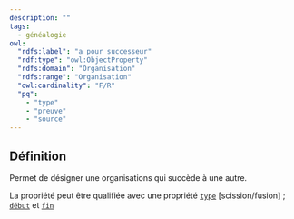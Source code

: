 ```yaml
---
description: ""
tags:
  - généalogie
owl:
  "rdfs:label": "a pour successeur"
  "rdf:type": "owl:ObjectProperty"
  "rdfs:domain": "Organisation"
  "rdfs:range": "Organisation"
  "owl:cardinality": "F/R"
  "pq":
    - "type"
    - "preuve"
    - "source"
---
```


<OntologyTable frontMatter={frontMatter}/>

## Définition

Permet de désigner une organisations qui succède à une autre.

La propriété peut être qualifiée avec une propriété [`type`](type.md) [scission/fusion] ; [`début`](type.md) et [`fin`](type.md)
